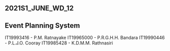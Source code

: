 ## 2021S1_JUNE_WD_12

## Event Planning System

IT19993416 - P.M. Ratnayake
IT19965000 - P.R.G.H.H. Bandara
IT19990446 - P.L.J.O. Cooray
IT19985428 - K.D.M.M. Rathnasiri
